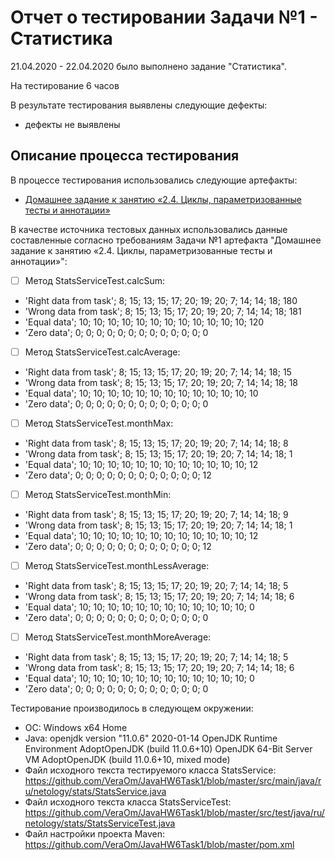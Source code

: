 ﻿#  Отчет о тестировании Задачи №1 - Статистика
21.04.2020 - 22.04.2020 было выполнено задание "Статистика".

На тестирование 6 часов

В результате тестирования выявлены следующие дефекты:
* дефекты не выявлены

## Описание процесса тестирования

В процессе тестирования использовались следующие артефакты:
* [Домашнее задание к занятию «2.4. Циклы, параметризованные тесты и аннотации»](https://github.com/netology-code/javaqa-homeworks/blob/master/params/README.md)


В качестве источника тестовых данных использовались данные составленные согласно требованиям Задачи №1 артефакта "Домашнее задание к занятию «2.4. Циклы, параметризованные тесты и аннотации»":
- [ ] Метод StatsServiceTest.calcSum:
 - 'Right data from task'; 8; 15; 13; 15; 17; 20; 19; 20; 7; 14; 14; 18; 180
 - 'Wrong data from task'; 8; 15; 13; 15; 17; 20; 19; 20; 7; 14; 14; 18; 181
 - 'Equal data'; 10; 10; 10; 10; 10; 10; 10; 10; 10; 10; 10; 10; 120
 - 'Zero data'; 0; 0; 0; 0; 0; 0; 0; 0; 0; 0; 0; 0; 0
- [ ] Метод StatsServiceTest.calcAverage:
 - 'Right data from task'; 8; 15; 13; 15; 17; 20; 19; 20; 7; 14; 14; 18; 15
 - 'Wrong data from task'; 8; 15; 13; 15; 17; 20; 19; 20; 7; 14; 14; 18; 18
 - 'Equal data'; 10; 10; 10; 10; 10; 10; 10; 10; 10; 10; 10; 10; 10
 - 'Zero data'; 0; 0; 0; 0; 0; 0; 0; 0; 0; 0; 0; 0; 0
- [ ] Метод StatsServiceTest.monthMax:
 - 'Right data from task'; 8; 15; 13; 15; 17; 20; 19; 20; 7; 14; 14; 18; 8
 - 'Wrong data from task'; 8; 15; 13; 15; 17; 20; 19; 20; 7; 14; 14; 18; 1
 - 'Equal data'; 10; 10; 10; 10; 10; 10; 10; 10; 10; 10; 10; 10; 12
 - 'Zero data'; 0; 0; 0; 0; 0; 0; 0; 0; 0; 0; 0; 0; 12
- [ ] Метод StatsServiceTest.monthMin:
 - 'Right data from task'; 8; 15; 13; 15; 17; 20; 19; 20; 7; 14; 14; 18; 9
 - 'Wrong data from task'; 8; 15; 13; 15; 17; 20; 19; 20; 7; 14; 14; 18; 1
 - 'Equal data'; 10; 10; 10; 10; 10; 10; 10; 10; 10; 10; 10; 10; 12
 - 'Zero data'; 0; 0; 0; 0; 0; 0; 0; 0; 0; 0; 0; 0; 12
- [ ] Метод StatsServiceTest.monthLessAverage:
 - 'Right data from task'; 8; 15; 13; 15; 17; 20; 19; 20; 7; 14; 14; 18; 5
 - 'Wrong data from task'; 8; 15; 13; 15; 17; 20; 19; 20; 7; 14; 14; 18; 6
 - 'Equal data'; 10; 10; 10; 10; 10; 10; 10; 10; 10; 10; 10; 10; 0
 - 'Zero data'; 0; 0; 0; 0; 0; 0; 0; 0; 0; 0; 0; 0; 0
- [ ] Метод StatsServiceTest.monthMoreAverage:
 - 'Right data from task'; 8; 15; 13; 15; 17; 20; 19; 20; 7; 14; 14; 18; 5
 - 'Wrong data from task'; 8; 15; 13; 15; 17; 20; 19; 20; 7; 14; 14; 18; 6
 - 'Equal data'; 10; 10; 10; 10; 10; 10; 10; 10; 10; 10; 10; 10; 0
 - 'Zero data'; 0; 0; 0; 0; 0; 0; 0; 0; 0; 0; 0; 0; 0

Тестирование производилось в следующем окружении:
*  ОС: Windows x64 Home
* Java: openjdk version "11.0.6" 2020-01-14
   OpenJDK Runtime Environment AdoptOpenJDK (build 11.0.6+10)
   OpenJDK 64-Bit Server VM AdoptOpenJDK (build 11.0.6+10, mixed mode)
* Файл исходного текста тестируемого класса StatsService: https://github.com/VeraOm/JavaHW6Task1/blob/master/src/main/java/ru/netology/stats/StatsService.java
* Файл исходного текста класса StatsServiceTest: https://github.com/VeraOm/JavaHW6Task1/blob/master/src/test/java/ru/netology/stats/StatsServiceTest.java
* Файл настройки проекта Maven: https://github.com/VeraOm/JavaHW6Task1/blob/master/pom.xml
